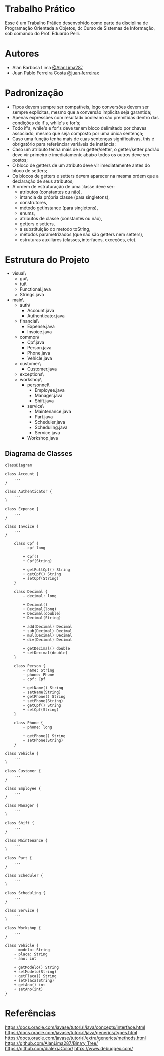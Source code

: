 # Trabalho Prático

Esse é um Trabalho Prático desenvolvido como parte da disciplina de Programação Orientada a Objetos, do Curso de Sistemas de Informação, sob comando do Prof. Eduardo Pelli.

# Autores

- Alan Barbosa Lima [@AlanLima287](https://github.com/AlanLima287)
- Juan Pablo Ferreira Costa [@juan-ferreirax](https://github.com/juan-ferreirax)

# Padronização

- Tipos devem sempre ser compatíveis, logo conversões devem ser sempre explicitas, mesmo que a conversão implicita seja garantida;
- Apenas expressões com resultado booleano são premitidas dentro das condições de if's, while's e for's;
- Todo if's, while's e for's deve ter um bloco delimitado por chaves associado, mesmo que seja composto por uma única sentença;
- Caso uma função tenha mais de duas sentenças significativas, this é obrigatório para referênciar variáveis de instância;
- Caso um atributo tenha mais de um getter/setter, o getter/setter padrão deve vir primeiro e imediatamente abaixo todos os outros deve ser postos;
- O bloco de getters de um atributo deve vir imediatamente antes do bloco de setters;
- Os blocos de getters e setters devem aparecer na mesma ordem que a declaração de seus atributos;
- A ordem de estruturação de uma classe deve ser:
    - atributos (constantes ou não),
    - intancia da própria classe (para singletons),
    - construtores,
    - método getInstance (para singletons),
    - enums,
    - atributos de classe (constantes ou não),
    - getters e setters,
    - a substituição do metodo toString,
    - métodos parametrizados (que não são getters nem setters),
    - estruturas auxiliáres (classes, interfaces, exceções, etc).

# Estrutura do Projeto

- visual\
    - gui\
    - tui\
    - Functional.java
    - Strings.java
- main\
    - auth\
        - Account.java
        - Authenticator.java
    - financial\
        - Expense.java
        - Invoice.java
    - common\
        - Cpf.java
        <!-- - Decimal.java -->
        - Person.java
        - Phone.java
        - Vehicle.java
    - customer\
        - Customer.java
    - exceptions\
    - workshop\
        - personnel\
            - Employee.java
            - Manager.java
            - Shift.java
        - service\
            - Maintenance.java
            - Part.java
            - Scheduler.java
            - Scheduling.java
            - Service.java
        - Workshop.java
    
## Diagrama de Classes

```mermaid
classDiagram

class Account {
    ...
}

class Authenticator {
    ...
}

class Expense {
    ...
}

class Invoice {
    ...
}

    class Cpf {
        - cpf long

        + Cpf()
        + Cpf(String)

        + getFullCpf() String
        + getCpf() String
        + setCpf(String)
    }

    class Decimal {
        - decimal: long

        + Decimal()
        + Decimal(long)
        + Decimal(double)
        + Decimal(String)

        + add(Decimal) Decimal
        + sub(Decimal) Decimal
        + mul(Decimal) Decimal
        + div(Decimal) Decimal

        + getDecimal() double
        + setDecimal(double)
    }

    class Person {
        - name: String
        - phone: Phone
        - cpf: Cpf

        + getName() String
        + setName(String)
        + getPhone() String
        + setPhone(String) 
        + getCpf() String
        + setCpf(String)
    }

    class Phone {
        - phone: long

        + getPhone() String
        + setPhone(String)
    }

class Vehicle {
    ...
}

class Customer {
    ...
}

class Employee {
    ...
}

class Manager {
    ...
}

class Shift {
    ...
}

class Maintenance {
    ...
}

class Part {
    ...
}

class Scheduler {
    ...
}

class Scheduling {
    ...
}

class Service {
    ...
}

class Workshop {
    ...
}

class Vehicle {
    - modelo: String
    - placa: String
    - ano: int

    + getModelo() String
    + setModelo(String)
    + getPlaca() String
    + setPlaca(String)
    + getAno() int
    + setAno(int)
}
```

# Referências

https://docs.oracle.com/javase/tutorial/java/concepts/interface.html
https://docs.oracle.com/javase/tutorial/java/generics/types.html
https://docs.oracle.com/javase/tutorial/extra/generics/methods.html
https://github.com/AlanLima287/Binary_Tree/
https://github.com/dialex/JColor/
https://www.debuggex.com/